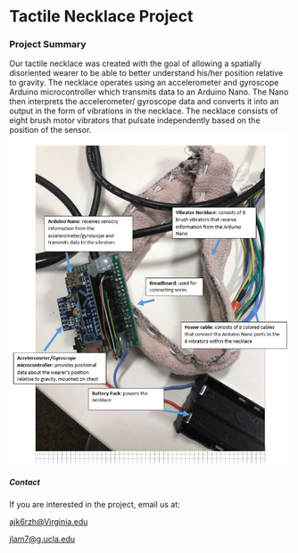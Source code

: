 # Tactile Necklace Project

### Project Summary

Our tactile necklace was created with the goal of allowing a spatially disoriented wearer to be able to better understand his/her position relative to gravity. The necklace operates using an accelerometer and gyroscope Arduino microcontroller which transmits data to an Arduino Nano. The Nano then interprets the accelerometer/ gyroscope data and converts it into an output in the form of vibrations in the necklace. The necklace consists of eight brush motor vibrators that pulsate independently based on the position of the sensor. 
![Annotated Picture of the Tactile Necklace](Necklace_Annotated.JPG)


##### Contact

If you are interested in the project, email us at:

ajk6rzh@Virginia.edu

jlam7@g.ucla.edu